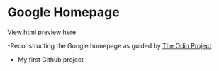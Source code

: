 # Google Homepage
[View html preview here](http://ajzeller.github.io/google-homepage/)

-Reconstructing the Google homepage as guided by [The Odin Project](http://www.theodinproject.com/web-development-101/html-css)
- My first Github project
